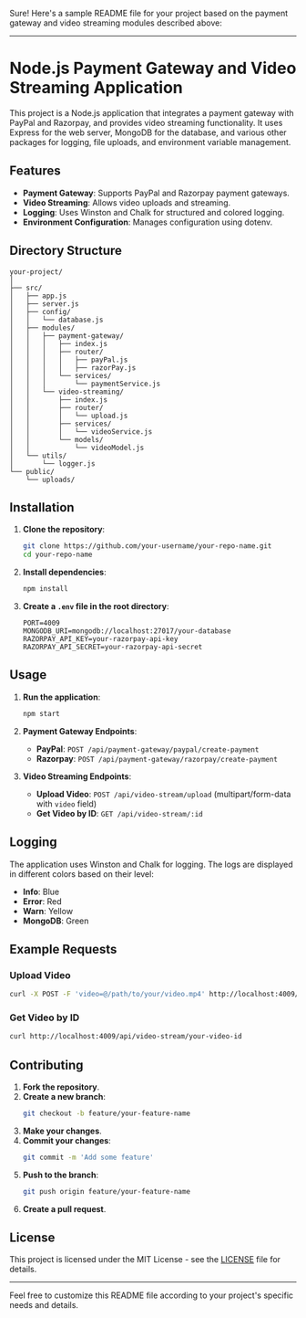 Sure! Here's a sample README file for your project based on the payment gateway and video streaming modules described above:

---

# Node.js Payment Gateway and Video Streaming Application

This project is a Node.js application that integrates a payment gateway with PayPal and Razorpay, and provides video streaming functionality. It uses Express for the web server, MongoDB for the database, and various other packages for logging, file uploads, and environment variable management.

## Features

- **Payment Gateway**: Supports PayPal and Razorpay payment gateways.
- **Video Streaming**: Allows video uploads and streaming.
- **Logging**: Uses Winston and Chalk for structured and colored logging.
- **Environment Configuration**: Manages configuration using dotenv.

## Directory Structure

```
your-project/
│
├── src/
│   ├── app.js
│   ├── server.js
│   ├── config/
│   │   └── database.js
│   ├── modules/
│   │   ├── payment-gateway/
│   │   │   ├── index.js
│   │   │   ├── router/
│   │   │   │   ├── payPal.js
│   │   │   │   ├── razorPay.js
│   │   │   └── services/
│   │   │       └── paymentService.js
│   │   └── video-streaming/
│   │       ├── index.js
│   │       ├── router/
│   │       │   └── upload.js
│   │       ├── services/
│   │       │   └── videoService.js
│   │       └── models/
│   │           └── videoModel.js
│   └── utils/
│       └── logger.js
└── public/
    └── uploads/
```

## Installation

1. **Clone the repository**:
    ```bash
    git clone https://github.com/your-username/your-repo-name.git
    cd your-repo-name
    ```

2. **Install dependencies**:
    ```bash
    npm install
    ```

3. **Create a `.env` file in the root directory**:
    ```env
    PORT=4009
    MONGODB_URI=mongodb://localhost:27017/your-database
    RAZORPAY_API_KEY=your-razorpay-api-key
    RAZORPAY_API_SECRET=your-razorpay-api-secret
    ```

## Usage

1. **Run the application**:
    ```bash
    npm start
    ```

2. **Payment Gateway Endpoints**:
    - **PayPal**: `POST /api/payment-gateway/paypal/create-payment`
    - **Razorpay**: `POST /api/payment-gateway/razorpay/create-payment`

3. **Video Streaming Endpoints**:
    - **Upload Video**: `POST /api/video-stream/upload` (multipart/form-data with `video` field)
    - **Get Video by ID**: `GET /api/video-stream/:id`

## Logging

The application uses Winston and Chalk for logging. The logs are displayed in different colors based on their level:

- **Info**: Blue
- **Error**: Red
- **Warn**: Yellow
- **MongoDB**: Green

## Example Requests

### Upload Video

```bash
curl -X POST -F 'video=@/path/to/your/video.mp4' http://localhost:4009/api/video-stream/upload
```

### Get Video by ID

```bash
curl http://localhost:4009/api/video-stream/your-video-id
```

## Contributing

1. **Fork the repository**.
2. **Create a new branch**:
    ```bash
    git checkout -b feature/your-feature-name
    ```
3. **Make your changes**.
4. **Commit your changes**:
    ```bash
    git commit -m 'Add some feature'
    ```
5. **Push to the branch**:
    ```bash
    git push origin feature/your-feature-name
    ```
6. **Create a pull request**.

## License

This project is licensed under the MIT License - see the [LICENSE](LICENSE) file for details.

---

Feel free to customize this README file according to your project's specific needs and details.